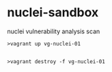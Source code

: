 # nuclei-sandbox
nuclei vulnerability analysis scan

~~~~
>vagrant up vg-nuclei-01


>vagrant destroy -f vg-nuclei-01
~~~~
